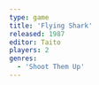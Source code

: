 ```yaml
---
type: game
title: 'Flying Shark'
released: 1987
editor: Taito
players: 2
genres:
  - 'Shoot Them Up'
---
```

